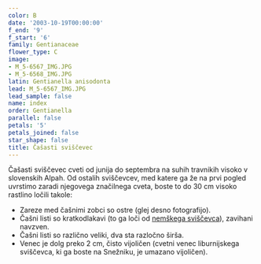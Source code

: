 ```yaml
---
color: B
date: '2003-10-19T00:00:00'
f_end: '9'
f_start: '6'
family: Gentianaceae
flower_type: C
image:
- M_5-6567_IMG.JPG
- M_5-6568_IMG.JPG
latin: Gentianella anisodonta
lead: M_5-6567_IMG.JPG
lead_sample: false
name: index
order: Gentianella
parallel: false
petals: '5'
petals_joined: false
star_shape: false
title: Čašasti sviščevec
---
```

Čašasti sviščevec cveti od junija do septembra na suhih travnikih visoko v slovenskih Alpah. Od ostalih sviščevcev, med katere ga že na prvi pogled uvrstimo zaradi njegovega značilnega cveta, boste to do 30 cm visoko rastlino ločili takole:

-   Zareze med čašnimi zobci so ostre (glej desno fotografijo).
-   Čašni listi so kratkodlakavi (to ga loči od [nemškega sviščevca](../GentianellaGermanica(NemskiSvisc)/si_GentianellaGermanica(NemskiSvisc).asp)), zavihani navzven.
-   Čašni listi so različno veliki, dva sta razločno širša.
-   Venec je dolg preko 2 cm, čisto vijoličen (cvetni venec liburnijskega sviščevca, ki ga boste na Snežniku, je umazano vijoličen).
